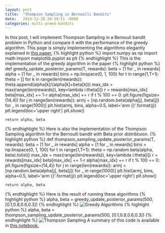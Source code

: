 ```yaml
---
layout: post
title:  "Thompson Sampling in Bernoulli Bandits"
date:   2019-12-28 20:39:11 -0800
categories: multi-armed-bandits
---
```

In this post, I will implement Thompson Sampling in a Bernouli bandit problem in Python and compare it with the performance of the greedy algorithm. This page 
is simply implementing the algorithms elegantly explained in [this paper.](https://arxiv.org/pdf/1707.02038.pdf)
{% highlight python %}
import numpy as np
import math 
import matplotlib.pyplot as plt
{% endhighlight %}
This is the implementation of the greedy algorithm in the paper
{% highlight python %}
def greedy_update_posterior_params(T, rewards):
    beta = [1 for _ in rewards]
    alpha = [1 for _ in rewards]
    bins = np.linspace(0, 1, 100)
    for t in range(1,T+1):
        theta = []
        for k in range(len(rewards)):
            theta.append(alpha[k]/(alpha[k]+beta[k]))
        max_idx = max(range(len(rewards)), key=lambda i:theta[i])
        r = rewards[max_idx]
        beta[max_idx] += 1-r
        alpha[max_idx] += r
        if t % 100 == 0:
            plt.figure(figsize=(14,4))
            for j in range(len(rewards)):
                armj = [np.random.beta(alpha[j], beta[j]) for _ in range(1000)]
                plt.hist(armj, bins, alpha=0.5, label='arm {}'.format(j))
            plt.legend(loc='upper right')
            plt.show()
         
    return alpha, beta
{% endhighlight %}
Here is also the implementation of the Thompson Sampling algorithm for the Bernoulli bandit with Beta prior distribtuion. 
{% highlight python %}
def thompson_sampling_update_posterior_params(T, rewards):
    beta = [1 for _ in rewards]
    alpha = [1 for _ in rewards]
    bins = np.linspace(0, 1, 100)
    for t in range(1,T+1):
        theta = np.random.beta(alpha, beta).tolist()
        max_idx = max(range(len(rewards)), key=lambda i:theta[i])
        r = rewards[max_idx]
        beta[max_idx] += 1-r
        alpha[max_idx] += r
        if t % 100 == 0:
            plt.figure(figsize=(14,4))
            for j in range(len(rewards)):
                armj = [np.random.beta(alpha[j], beta[j]) for _ in range(1000)]
                plt.hist(armj, bins, alpha=0.5, label='arm {}'.format(j))
            plt.legend(loc='upper right')
            plt.show()
            
    return alpha, beta
{% endhighlight %}
Here is the result of running these algorithms
{% highlight python %}
alpha, beta = greedy_update_posterior_params(500,  [0.1,0.8,0.6,0.3])
{% endhighlight %}
![Greedy Algorithms](greedy.png)
{% highlight python %}
alpha, beta = thompson_sampling_update_posterior_params(500,  [0.1,0.8,0.6,0.3])
{% endhighlight %}
![Thompson Sampling](thompson.png)
A summary of this code is available in [this notebook.](https://github.com/kiskani/kiskani.github.io/blob/master/multi-armed-bandits/2019/12/29/Thompson-sampling.ipynb)
